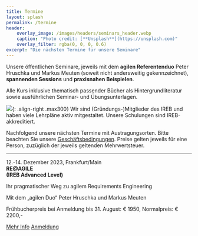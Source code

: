 ```yaml
---
title: Termine
layout: splash
permalink: /termine
header:
    overlay_image: /images/headers/seminars_header.webp
    caption: "Photo credit: [**Unsplash**](https://unsplash.com)"
    overlay_filter: rgba(0, 0, 0, 0.6)
excerpt: "Die nächsten Termine für unsere Seminare"
---
```


Unsere öffentlichen Seminare, jeweils mit dem **agilen Referentenduo** Peter Hruschka und Markus Meuten (soweit nicht andersweitig gekennzeichnet), **spannenden Sessions** und **praxisnahen Beispielen**.

Alle Kurs inklusive thematisch passender Bücher als Hintergrundliteratur sowie ausführlichen Seminar- und Übungsunterlagen.

![](/images/seminars/req-grundlagen/ireb-logo-2010.png){: .align-right .max300}
Wir sind (Gründungs-)Mitglieder des IREB und haben viele Lehrpläne aktiv mitgestaltet. Unsere Schulungen sind IREB-akkreditiert.

Nachfolgend unsere nächsten Termine mit Austragungsorten. Bitte beachten Sie unsere [Geschäftsbedingungen](/geschaeftsbedingungen). Preise gelten jeweils für eine Person, zuzüglich der jeweils geltenden Mehrwertsteuer.



<hr class="art-sep">



<div class="timeline">



<!-- RE@AGILE 12-14. Dezember Frankfurt -->
<div class="container left">  
    <div class="content" >
      12.-14. Dezember 2023, Frankfurt/Main<br>
      <strong class="blue-head">RE@AGILE <br>(IREB Advanced Level)</strong><br>
      <p>Ihr pragmatischer Weg zu agilem Requirements Engineering
      </p>
    <p> Mit dem „agilen Duo“ Peter Hruschka und Markus Meuten </p>
      <p class="date-small">
        Frühbucherpreis bei Anmeldung bis 31. August: € 1950,
        Normalpreis: € 2200,-
      </p>
        <a href="/reagile" class="btn btn-custom-blue">Mehr Info</a>
        <a href="/anmeldung" class="btn btn-custom-red">Anmeldung</a>
  </div>
</div>





</div>